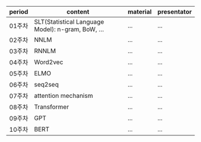 period | content | material | presentator
---|---|---|---
01주차 | SLT(Statistical Language Model): n-gram, BoW, … | ... | ...
02주차 | NNLM | ... | ...
03주차 | RNNLM | ... | ...
04주차 | Word2vec | ... | ...
05주차 | ELMO | ... | ...
06주차 | seq2seq | ... | ...
07주차 | attention mechanism | ... | ...
08주차 | Transformer | ... | ...
09주차 | GPT | ... | ...
10주차 | BERT | ... | ...
